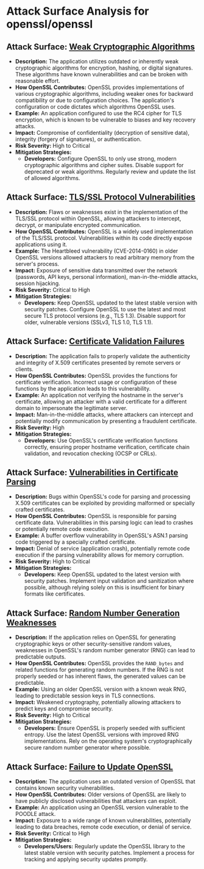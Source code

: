 # Attack Surface Analysis for openssl/openssl

## Attack Surface: [Weak Cryptographic Algorithms](./attack_surfaces/weak_cryptographic_algorithms.md)

*   **Description:** The application utilizes outdated or inherently weak cryptographic algorithms for encryption, hashing, or digital signatures. These algorithms have known vulnerabilities and can be broken with reasonable effort.
*   **How OpenSSL Contributes:** OpenSSL provides implementations of various cryptographic algorithms, including weaker ones for backward compatibility or due to configuration choices. The application's configuration or code dictates which algorithms OpenSSL uses.
*   **Example:** An application configured to use the RC4 cipher for TLS encryption, which is known to be vulnerable to biases and key recovery attacks.
*   **Impact:** Compromise of confidentiality (decryption of sensitive data), integrity (forgery of signatures), or authentication.
*   **Risk Severity:** High to Critical
*   **Mitigation Strategies:**
    *   **Developers:** Configure OpenSSL to only use strong, modern cryptographic algorithms and cipher suites. Disable support for deprecated or weak algorithms. Regularly review and update the list of allowed algorithms.

## Attack Surface: [TLS/SSL Protocol Vulnerabilities](./attack_surfaces/tlsssl_protocol_vulnerabilities.md)

*   **Description:** Flaws or weaknesses exist in the implementation of the TLS/SSL protocol within OpenSSL, allowing attackers to intercept, decrypt, or manipulate encrypted communication.
*   **How OpenSSL Contributes:** OpenSSL is a widely used implementation of the TLS/SSL protocol. Vulnerabilities within its code directly expose applications using it.
*   **Example:** The Heartbleed vulnerability (CVE-2014-0160) in older OpenSSL versions allowed attackers to read arbitrary memory from the server's process.
*   **Impact:**  Exposure of sensitive data transmitted over the network (passwords, API keys, personal information), man-in-the-middle attacks, session hijacking.
*   **Risk Severity:** Critical to High
*   **Mitigation Strategies:**
    *   **Developers:**  Keep OpenSSL updated to the latest stable version with security patches. Configure OpenSSL to use the latest and most secure TLS protocol versions (e.g., TLS 1.3). Disable support for older, vulnerable versions (SSLv3, TLS 1.0, TLS 1.1).

## Attack Surface: [Certificate Validation Failures](./attack_surfaces/certificate_validation_failures.md)

*   **Description:** The application fails to properly validate the authenticity and integrity of X.509 certificates presented by remote servers or clients.
*   **How OpenSSL Contributes:** OpenSSL provides the functions for certificate verification. Incorrect usage or configuration of these functions by the application leads to this vulnerability.
*   **Example:** An application not verifying the hostname in the server's certificate, allowing an attacker with a valid certificate for a different domain to impersonate the legitimate server.
*   **Impact:** Man-in-the-middle attacks, where attackers can intercept and potentially modify communication by presenting a fraudulent certificate.
*   **Risk Severity:** High
*   **Mitigation Strategies:**
    *   **Developers:**  Use OpenSSL's certificate verification functions correctly, ensuring proper hostname verification, certificate chain validation, and revocation checking (OCSP or CRLs).

## Attack Surface: [Vulnerabilities in Certificate Parsing](./attack_surfaces/vulnerabilities_in_certificate_parsing.md)

*   **Description:** Bugs within OpenSSL's code for parsing and processing X.509 certificates can be exploited by providing malformed or specially crafted certificates.
*   **How OpenSSL Contributes:** OpenSSL is responsible for parsing certificate data. Vulnerabilities in this parsing logic can lead to crashes or potentially remote code execution.
*   **Example:** A buffer overflow vulnerability in OpenSSL's ASN.1 parsing code triggered by a specially crafted certificate.
*   **Impact:** Denial of service (application crash), potentially remote code execution if the parsing vulnerability allows for memory corruption.
*   **Risk Severity:** High to Critical
*   **Mitigation Strategies:**
    *   **Developers:** Keep OpenSSL updated to the latest version with security patches. Implement input validation and sanitization where possible, although relying solely on this is insufficient for binary formats like certificates.

## Attack Surface: [Random Number Generation Weaknesses](./attack_surfaces/random_number_generation_weaknesses.md)

*   **Description:** If the application relies on OpenSSL for generating cryptographic keys or other security-sensitive random values, weaknesses in OpenSSL's random number generator (RNG) can lead to predictable outputs.
*   **How OpenSSL Contributes:** OpenSSL provides the `RAND_bytes` and related functions for generating random numbers. If the RNG is not properly seeded or has inherent flaws, the generated values can be predictable.
*   **Example:** Using an older OpenSSL version with a known weak RNG, leading to predictable session keys in TLS connections.
*   **Impact:** Weakened cryptography, potentially allowing attackers to predict keys and compromise security.
*   **Risk Severity:** High to Critical
*   **Mitigation Strategies:**
    *   **Developers:** Ensure OpenSSL is properly seeded with sufficient entropy. Use the latest OpenSSL versions with improved RNG implementations. Rely on the operating system's cryptographically secure random number generator where possible.

## Attack Surface: [Failure to Update OpenSSL](./attack_surfaces/failure_to_update_openssl.md)

*   **Description:** The application uses an outdated version of OpenSSL that contains known security vulnerabilities.
*   **How OpenSSL Contributes:** Older versions of OpenSSL are likely to have publicly disclosed vulnerabilities that attackers can exploit.
*   **Example:** An application using an OpenSSL version vulnerable to the POODLE attack.
*   **Impact:** Exposure to a wide range of known vulnerabilities, potentially leading to data breaches, remote code execution, or denial of service.
*   **Risk Severity:** Critical to High
*   **Mitigation Strategies:**
    *   **Developers/Users:** Regularly update the OpenSSL library to the latest stable version with security patches. Implement a process for tracking and applying security updates promptly.

